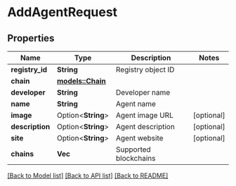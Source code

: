 # AddAgentRequest

## Properties

Name | Type | Description | Notes
------------ | ------------- | ------------- | -------------
**registry_id** | **String** | Registry object ID | 
**chain** | [**models::Chain**](Chain.md) |  | 
**developer** | **String** | Developer name | 
**name** | **String** | Agent name | 
**image** | Option<**String**> | Agent image URL | [optional]
**description** | Option<**String**> | Agent description | [optional]
**site** | Option<**String**> | Agent website | [optional]
**chains** | **Vec<String>** | Supported blockchains | 

[[Back to Model list]](../README.md#documentation-for-models) [[Back to API list]](../README.md#documentation-for-api-endpoints) [[Back to README]](../README.md)


